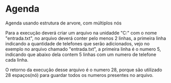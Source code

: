 # Agenda
Agenda usando estrutura de arvore, com múltiplos nós

Para a execução deverá criar um arquivo na unidadde "C:" com o nome "entrada.txt", no arquivo deverá conter pelo menos 2 linhas, a primeira linha indicando a quantidade de telefones que serão adicionados, vejo no exemplo no arquivo chamado "entrada.txt", a primeira linha é o numero 5, indicando que abaixo dela contem 5 linhas com um numero de telefone cada linha.

O retorno da execução desse arquivo é o numero 28, porque são utilizado 28 espaços(nó) para guardar todos os numeros presentes no arquivo.

